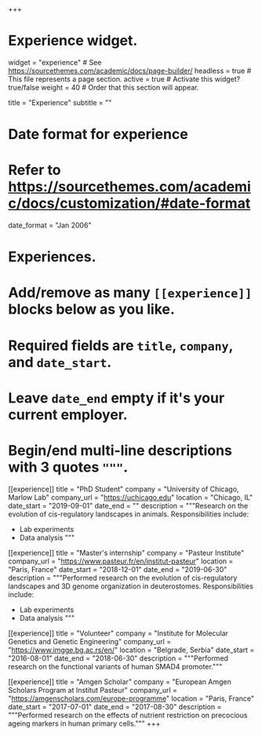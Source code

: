 +++
# Experience widget.
widget = "experience"  # See https://sourcethemes.com/academic/docs/page-builder/
headless = true  # This file represents a page section.
active = true  # Activate this widget? true/false
weight = 40  # Order that this section will appear.

title = "Experience"
subtitle = ""

# Date format for experience
#   Refer to https://sourcethemes.com/academic/docs/customization/#date-format
date_format = "Jan 2006"

# Experiences.
#   Add/remove as many `[[experience]]` blocks below as you like.
#   Required fields are `title`, `company`, and `date_start`.
#   Leave `date_end` empty if it's your current employer.
#   Begin/end multi-line descriptions with 3 quotes `"""`.
[[experience]]
  title = "PhD Student"
  company = "University of Chicago, Marlow Lab"
  company_url = "https://uchicago.edu"
  location = "Chicago, IL"
  date_start = "2019-09-01"
  date_end = ""
  description = """Research on the evolution of cis-regulatory landscapes in animals.
  Responsibilities include:
  
  * Lab experiments
  * Data analysis
  """

[[experience]]
  title = "Master's internship"
  company = "Pasteur Institute"
  company_url = "https://www.pasteur.fr/en/institut-pasteur"
  location = "Paris, France"
  date_start = "2018-12-01"
  date_end = "2019-06-30"
  description = """Performed research on the evolution of cis-regulatory landscapes and 3D genome organization in deuterostomes.
  Responsibilities include:
  
  * Lab experiments
  * Data analysis
  """

[[experience]]
  title = "Volunteer"
  company = "Institute for Molecular Genetics and Genetic Engineering"
  company_url = "https://www.imgge.bg.ac.rs/en/"
  location = "Belgrade, Serbia"
  date_start = "2016-08-01"
  date_end = "2018-06-30"
  description = """Performed research on the functional variants of human SMAD4 promoter."""

[[experience]]
  title = "Amgen Scholar"
  company = "European Amgen Scholars Program at Institut Pasteur"
  company_url = "https://amgenscholars.com/europe-programme"
  location = "Paris, France"
  date_start = "2017-07-01"
  date_end = "2017-08-30"
  description = """Performed research on the effects of nutrient restriction on precocious ageing markers in human primary cells."""
+++
